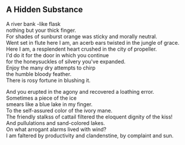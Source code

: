 A Hidden Substance
------------------
A river bank -like flask  
nothing but your thick finger.  
For shades of sunburst orange was sticky and morally neutral.  
Went set in flute here I am, an acerb ears twisted in the jungle of grace.  
Here I am, a resplendent heart crushed in the city of propeller.  
I'd do it for the door in which you continue  
for the honeysuckles of silvery you've expanded.  
Enjoy the many dry attempts to chirp  
the humble bloody feather.  
There is rosy fortune in blushing it.  
  
And you erupted in the agony and recovered a loathing error.  
Sometimes a piece of the ice  
smears like a blue lake in my finger.  
To the self-assured color of the ivory mane.  
The friendly stalkss of cattail filtered the eloquent dignity of the kiss!  
And pullulations and sand-colored lakes.  
On what arrogant alarms lived with wind?  
I am faltered by productivity and clandenstine, by complaint and sun.  
